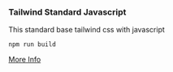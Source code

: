 ### Tailwind Standard Javascript

This standard base tailwind css with javascript

```
npm run build

```
[More Info](https://tailwindcss.com/)